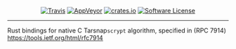 <p align="center">
  <a href="https://travis-ci.org/r8d8/rust-scrypt"><img alt="Travis" src="https://img.shields.io/travis/r8d8/rust-scrypt/master.svg?style=flat-square"></a>
  <a href="https://ci.appveyor.com/project/r8d8/rust-scrypt-dgg5i"><img alt="AppVeyor" src="https://ci.appveyor.com/api/projects/status/m5uvg5yytn6q51qn?svg=true"></a>
  <a href="https://crates.io/crates/rust-scrypt"><img alt="crates.io" src="https://img.shields.io/crates/v/rust-scrypt.svg?style=flat-square"></a>
  <a href="LICENSE"><img alt="Software License" src="https://img.shields.io/badge/License-Apache%202.0-blue.svg?style=flat-square&maxAge=2592000"></a>
</p>

---
Rust bindings for native C Tarsnap`scrypt` algorithm,
specified in (RPC 7914) https://tools.ietf.org/html/rfc7914
